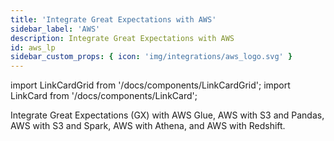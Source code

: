 ```yaml
---
title: 'Integrate Great Expectations with AWS'
sidebar_label: 'AWS'
description: Integrate Great Expectations with AWS
id: aws_lp
sidebar_custom_props: { icon: 'img/integrations/aws_logo.svg' }
---
```


import LinkCardGrid from '/docs/components/LinkCardGrid';
import LinkCard from '/docs/components/LinkCard';

<p class="DocItem__header-description">Integrate Great Expectations (GX) with AWS Glue, AWS with S3 and Pandas, AWS with S3 and Spark, AWS with Athena, and AWS with Redshift.</p>

<LinkCardGrid>
  <LinkCard topIcon label="Use Great Expectations in AWS Glue" description="Set up, initialize and run validations against your data on AWS Glue Spark Job" href="/docs/deployment_patterns/how_to_use_great_expectations_in_aws_glue" icon="/img/integrations/aws_logo.svg" />
  <LinkCard topIcon label="Use GX with AWS using S3 and Pandas" description="Use GX with AWS and cloud storage" href="/docs/deployment_patterns/how_to_use_gx_with_aws/how_to_use_gx_with_aws_using_cloud_storage_and_pandas" icon="/img/integrations/aws_logo.svg" />
  <LinkCard topIcon label="Use GX with AWS using S3 and Spark" description="Configure a local GX project to store Expectations, Validation Results, and Data Docs in Amazon S3 buckets" href="/docs/deployment_patterns/how_to_use_gx_with_aws/how_to_use_gx_with_aws_using_s3_and_spark" icon="/img/integrations/aws_logo.svg" />
  <LinkCard topIcon label="Use GX with AWS using Athena" description="Store Expectations, Validation Results, and Data Docs in Amazon S3 buckets and  access data stored in an Athena database" href="/docs/deployment_patterns/how_to_use_gx_with_aws/how_to_use_gx_with_aws_using_s3_and_spark" icon="/img/integrations/athena_logo.svg" />
  <LinkCard topIcon label="Use GX with AWS using Redshift" description="Store Expectations, Validation Results, and Data Docs in Amazon S3 buckets and access data data from a Redshift database" href="/docs/deployment_patterns/how_to_use_gx_with_aws/how_to_use_gx_with_aws_using_s3_and_spark" icon="/img/integrations/aws_redshift_icon.svg" />
</LinkCardGrid>